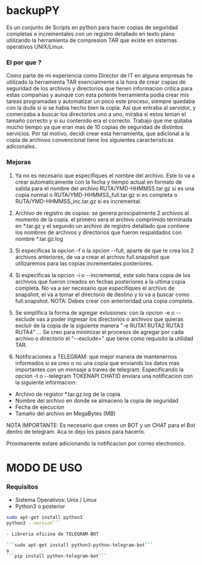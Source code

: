 # backupPY 

Es un conjunto de Scripts en python para hacer copias de seguridad completas e incrementales con un registro detallado en texto plano utilizando la herramienta de compresion TAR que existe en sistemas operativos UNIX/Linux.

### El por que ? 

Como parte de mi experiencia como Director de IT en alguna empresas he utilizado la herramienta TAR esencialmente a la hora de crear copias de seguridad de los archivos y directorios que tienen informacion critica para estas compañias y aunque con esta potente herramienta podia crear mis tareas programadas y automatizar un poco este proceso, siempre quedaba con la duda si si se habia hecho bien la copia. Asi que entraba al servidor, y comenzaba a buscar los directorios uno a uno, miraba si estos tenian el tamaño correcto y si su contenido era el correcto. Trabajo que me quitaba mucho tiempo ya que eran mas de 10 copias de seguridad de distintos servicios. Por tal motivo, decidi crear esta herramienta, que adicional a la copia de archivos convencional tiene los siguientes caracteristicas adicionales. 

### Mejoras

1) Ya no es necesario que especifiques el nombre del archivo. Este lo va a crear automaticamente con la fecha y tiempo actual en formato de salida para el nombre del archivo RUTA/YMD-HHMMSS.tar.gz si es una copia normal o RUTA/YMD-HHMMSS_full.tar.gz si es completa o RUTA/YMD-HHMMSS_inc.tar.gz si es incremental.

2) Archivo de registro de copias: se genera principalmente 2 archivos al momento de la copia. el primero sera el archivo comprimido terminada en *.tar.gz y el segundo un archivo de registro detallado que contiene los nombres de archivos y directorios que fueron respaldados con nombre *.tar.gz.log

3) Si especificas la opcion -f o la opcion --full, aparte de que te crea los 2 archivos anteriores, de va a crear el archivo full.snapshot que utilizaremos para las copias incrementales posteriores. 

4) Si especificas la opcion -i o --incremental, este solo hara copia de los archivos que fueron creados en fechas posteriores a la ultima copia completa. No va a ser necesario que especifiques el archivo de snapshot, el va a tomar el directorio de destino y lo va a buscar como full.snapshot. NOTA: Debes crear con anterioridad una copia completa. 

5) Se simplifica la forma de agregar exlusiones: con la opcion -e o --exclude vas a poder ingresar los directorios o archivos que quieras excluir de la copia de la siguiente manera "-e RUTA1 RUTA2 RUTA3 RUTA4" ... Se creo para minimizar el procesos de agregar por cada archivo o directorio el "--exclude=" que tiene como requisito la utilidad TAR.

6) Notificaciones a TELEGRAM: que mejor manera de mantenernos informados si se creo o no una copia que enviando los datos mas importantes con un mensaje a traves de telegram. Especificando la opcion -t o --telegram TOKENAPI CHATID enviara una notificacion con la siguiente informacion: 

- Archivo de registor *.tar.gz.log de la copia
- Nombre del archivo en donde se almaceno la copia de seguridad
- Fecha de ejecucion
- Tamaño del archivo en MegaBytes (MB)

NOTA IMPORTANTE: Es necesario que crees un BOT y un CHAT para el Bot dentro de telegram. Aca te dejo los pasos para hacerlo. 

Proximanente estare adicionando la notificacion por correo electronico.

# MODO DE USO

### Requisitos
- Sistema Operativos: Unix / Linux
- Python3 o posterior

```bash
sudo apt-get install python3
python3 --version```

- Libreria oficina de TELEGRAM-BOT

```sudo apt-get install python3-python-telegram-bot```
o 
```pip install python-telegram-bot```


